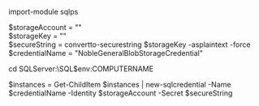 import-module sqlps

$storageAccount = "<StorageAccountName>"  
$storageKey = "<StorageAccountKey>"  
$secureString = convertto-securestring $storageKey  -asplaintext -force  
$credentialName = "NobleGeneralBlobStorageCredential"

cd SQLServer:\SQL\$env:COMPUTERNAME

$instances = Get-ChildItem
$instances | new-sqlcredential -Name $credentialName -Identity $storageAccount -Secret $secureString
